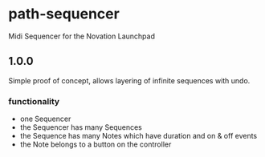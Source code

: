 # path-sequencer
Midi Sequencer for the Novation Launchpad

## 1.0.0
Simple proof of concept, allows layering
of infinite sequences with undo.

### functionality
* one Sequencer
* the Sequencer has many Sequences
* the Sequence has many Notes which have duration and on & off events
* the Note belongs to a button on the controller
